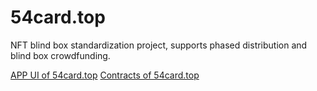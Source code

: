 # 54card.top
NFT blind box standardization project, supports phased distribution and blind box crowdfunding.

[APP UI of 54card.top](https://github.com/54cardtop/54card.top-dapp)
[Contracts of 54card.top](https://github.com/54cardtop/54card.top-contracts)
